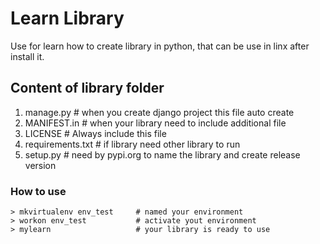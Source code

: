 # Learn Library

Use for learn how to create library in python, that can be use in linx after install it.

## Content of library folder
1. manage.py            # when you create django project this file auto create
2. MANIFEST.in          # when your library need to include additional file
3. LICENSE              # Always include this file
4. requirements.txt     # if library need other library to run
5. setup.py             # need by pypi.org to name the library and create release version


### How to use
    > mkvirtualenv env_test     # named your environment
    > workon env_test           # activate yout environment
    > mylearn                   # your library is ready to use

